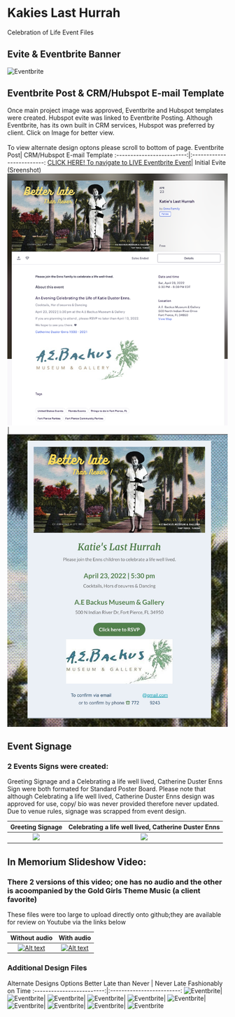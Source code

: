 # Kakies Last Hurrah
Celebration of Life Event Files
## Evite &  Eventbrite Banner
![Eventbrite](https://github.com/f-marquez/Kakies_last_hurrah/blob/main/EventBanner/9.png)
## Eventbrite Post & CRM/Hubspot E-mail Template
Once main project image was approved, Eventbrite and Hubspot templates were created. Hubspot evite was linked to Eventbrite Posting.
Although Eventbrite, has its own built in CRM services, Hubspot was preferred by client. Click on Image for better view. 
<br>
<br>
To view alternate design optons please scroll to bottom of page.
Eventbrite Post| CRM/Hubspot E-mail Template
:-------------------------:|:-------------------------:
[CLICK HERE! To navigate to LIVE Eventbrite Event](https://www.eventbrite.com/e/katies-last-hurrah-tickets-311857563367)| Initial Evite (Sreenshot)
![Eventbrite](https://github.com/f-marquez/Kakies_last_hurrah/blob/main/Screen%20Shot%202022-04-23%20at%2012.20.03%20AM.png)| ![Hubspot](https://github.com/f-marquez/Kakies_last_hurrah/blob/main/HUBSPOT%20SS.jpeg)


## Event Signage
### 2 Events Signs were created:
Greeting Signage and a Celebrating a life well lived, Catherine Duster Enns Sign were both formated for Standard Poster Board.
Please note that although Celebrating a life well lived, Catherine Duster Enns design was approved for use, copy/ bio  was never provided therefore never updated. Due to venue rules, signage was scrapped from event design.

Greeting Signage| Celebrating a life well lived, Catherine Duster Enns
:-------------------------:|:-------------------------:
![](https://github.com/f-marquez/Kakies_last_hurrah/blob/main/Better%20late%20Than%20Never%20!/3.png)  |  ![](https://github.com/f-marquez/Kakies_last_hurrah/blob/main/Better%20late%20Than%20Never%20!/4.png)


## In Memorium Slideshow Video: 
### There 2 versions of this video; one has no audio and the other is acoompanied by the Gold Girls Theme Music (a client favorite)
 These files were too large to upload directly onto github;they are available for review on Youtube via the links below
 
 Without audio             | With audio
:-------------------------:|:-------------------------:
[![Alt text](https://img.youtube.com/vi/eQSYu4JPQUE/0.jpg)](https://www.youtube.com/watch?v=eQSYu4JPQUE)  | [![Alt text](https://img.youtube.com/vi/eQSYu4JPQUE/0.jpg)](https://www.youtube.com/watch?v=eQSYu4JPQUE) 


### Additional Design Files
Alternate Designs Options
 Better Late than Never |  Never Late Fashionably on Time
 :-------------------------:|:-------------------------:
 ![Eventbrite](https://github.com/f-marquez/Kakies_last_hurrah/blob/main/EventBanner/2.png)|![Eventbrite](https://github.com/f-marquez/Kakies_last_hurrah/blob/main/EventBanner/3.png)|
 ![Eventbrite](https://github.com/f-marquez/Kakies_last_hurrah/blob/main/EventBanner/5.png)| ![Eventbrite](https://github.com/f-marquez/Kakies_last_hurrah/blob/main/EventBanner/4.png)|
 ![Eventbrite](https://github.com/f-marquez/Kakies_last_hurrah/blob/main/EventBanner/10.png)| ![Eventbrite](https://github.com/f-marquez/Kakies_last_hurrah/blob/main/EventBanner/7.png)|
 ![Eventbrite](https://github.com/f-marquez/Kakies_last_hurrah/blob/main/EventBanner/11.png)| ![Eventbrite](https://github.com/f-marquez/Kakies_last_hurrah/blob/main/EventBanner/6.png)|
![Eventbrite](https://github.com/f-marquez/Kakies_last_hurrah/blob/main/EventBanner/12.png)| ![Eventbrite](https://github.com/f-marquez/Kakies_last_hurrah/blob/main/EventBanner/8.png)
 
